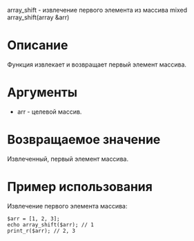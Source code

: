 array_shift - извлечение первого элемента из массива
    mixed array_shift(array &arr)

Описание
========

Функция извлекает и возвращает первый элемент массива.

Аргументы
=========

* arr - целевой массив.

Возвращаемое значение
=====================

Извлеченный, первый элемент массива.

Пример использования
====================

Извлечение первого элемента массива:

    $arr = [1, 2, 3];
    echo array_shift($arr); // 1
    print_r($arr); // 2, 3
